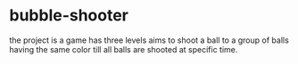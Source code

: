 # bubble-shooter
the project is a game has three levels aims to shoot a ball to a group of balls having the same color till all balls are shooted at specific time.
